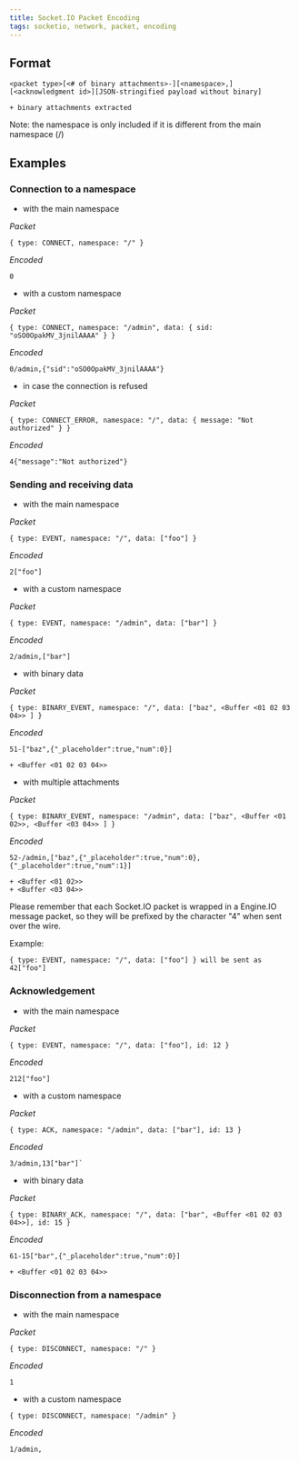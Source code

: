 ```yaml
---
title: Socket.IO Packet Encoding
tags: socketio, network, packet, encoding
---
```


## Format
```
<packet type>[<# of binary attachments>-][<namespace>,][<acknowledgment id>][JSON-stringified payload without binary]

+ binary attachments extracted
```

Note: the namespace is only included if it is different from the main namespace (/)

## Examples

### Connection to a namespace

- with the main namespace

*Packet*

```
{ type: CONNECT, namespace: "/" }
```

*Encoded*

```
0
```

- with a custom namespace

*Packet*

```
{ type: CONNECT, namespace: "/admin", data: { sid: "oSO0OpakMV_3jnilAAAA" } }
```

*Encoded*

```
0/admin,{"sid":"oSO0OpakMV_3jnilAAAA"}
```

- in case the connection is refused

*Packet*

```
{ type: CONNECT_ERROR, namespace: "/", data: { message: "Not authorized" } }
```

*Encoded*

```
4{"message":"Not authorized"}
```

### Sending and receiving data

- with the main namespace

*Packet*

```
{ type: EVENT, namespace: "/", data: ["foo"] }
```

*Encoded*

```
2["foo"]
```

- with a custom namespace

*Packet*

```
{ type: EVENT, namespace: "/admin", data: ["bar"] }
```

*Encoded*

```
2/admin,["bar"]
```

- with binary data

*Packet*

```
{ type: BINARY_EVENT, namespace: "/", data: ["baz", <Buffer <01 02 03 04>> ] }
```


*Encoded*

```
51-["baz",{"_placeholder":true,"num":0}]

+ <Buffer <01 02 03 04>>
```

- with multiple attachments

*Packet*

```
{ type: BINARY_EVENT, namespace: "/admin", data: ["baz", <Buffer <01 02>>, <Buffer <03 04>> ] }
```

*Encoded*

```
52-/admin,["baz",{"_placeholder":true,"num":0},{"_placeholder":true,"num":1}]

+ <Buffer <01 02>>
+ <Buffer <03 04>>
```

Please remember that each Socket.IO packet is wrapped in a Engine.IO message packet, so they will be prefixed by the character "4" when sent over the wire.

Example:

```
{ type: EVENT, namespace: "/", data: ["foo"] } will be sent as 42["foo"]
```

### Acknowledgement

- with the main namespace

*Packet*

```
{ type: EVENT, namespace: "/", data: ["foo"], id: 12 }
```

*Encoded*

```
212["foo"]
```

- with a custom namespace

*Packet*

```
{ type: ACK, namespace: "/admin", data: ["bar"], id: 13 }
```

*Encoded*

```
3/admin,13["bar"]`
```

- with binary data

*Packet*

```
{ type: BINARY_ACK, namespace: "/", data: ["bar", <Buffer <01 02 03 04>>], id: 15 }
```

*Encoded*

```
61-15["bar",{"_placeholder":true,"num":0}]

+ <Buffer <01 02 03 04>>
```

### Disconnection from a namespace

- with the main namespace

*Packet*

```
{ type: DISCONNECT, namespace: "/" }
```

*Encoded*

```
1
```

- with a custom namespace

```
{ type: DISCONNECT, namespace: "/admin" }
```

*Encoded*

```
1/admin,
```